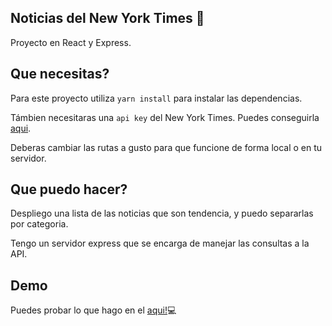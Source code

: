 ## Noticias del New York Times 📰

Proyecto en React y Express.

## Que necesitas?

Para este proyecto utiliza `yarn install` para instalar las dependencias.

Támbien necesitaras una `api key` del New York Times.
Puedes conseguirla [aqui](https://developer.nytimes.com).

Deberas cambiar las rutas a gusto para que funcione de forma local o en tu servidor.

## Que puedo hacer?

Despliego una lista de las noticias que son tendencia, y puedo separarlas por categoria.

Tengo un servidor express que se encarga de manejar las consultas a la API.

## Demo

Puedes probar lo que hago en el [aqui!](https://react-news-omniboy.herokuapp.com)💻
